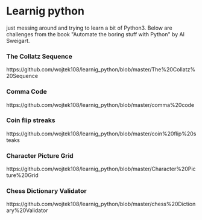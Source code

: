 # Learnig python
just messing around and trying to learn a bit of Python3. Below are challenges from the book "Automate the boring stuff with Python" by Al Sweigart.

<h3>The Collatz Sequence</h3>
https://github.com/wojtek108/learnig_python/blob/master/The%20Collatz%20Sequence



<h3>Comma Code</h3>
https://github.com/wojtek108/learnig_python/blob/master/comma%20code


<h3>Coin flip streaks</h3>
https://github.com/wojtek108/learnig_python/blob/master/coin%20flip%20steaks

<h3>Character Picture Grid</h3>
https://github.com/wojtek108/learnig_python/blob/master/Character%20Picture%20Grid

<h3>Chess Dictionary Validator</h3>
https://github.com/wojtek108/learnig_python/blob/master/chess%20Dictionary%20Validator
